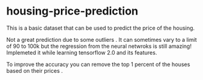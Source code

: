 # housing-price-prediction

This is a basic dataset that can be used to predict the price of the housing.

Not a great prediction due to some outliers . It can sometimes vary to a limit of 90 to 100k but the regression from the neural netwroks is still amazing! 
 Implemeted it while learning tensorflow 2.0 and its features.
 
 To improve the accuracy you can remove the top 1 percent of the houses based on their prices .
